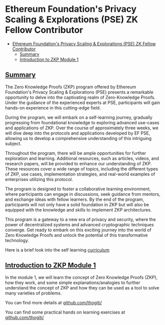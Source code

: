 
# Ethereum Foundation's Privacy Scaling &amp; Explorations (PSE) ZK Fellow Contributor

- [Ethereum Foundation's Privacy Scaling \& Explorations (PSE) ZK Fellow Contributor](#ethereum-foundations-privacy-scaling--explorations-pse-zk-fellow-contributor)
  - [Summary](#summary)
  - [Introduction to ZKP Module 1](#introduction-to-zkp-module-1)

## [Summary](#summary)

The Zero Knowledge Proofs (ZKP) program offered by Ethereum Foundation's Privacy Scaling & Explorations (PSE) presents a remarkable opportunity to delve into the captivating realm of Zero-Knowledge Proofs. Under the guidance of the experienced experts at PSE, participants will gain hands-on experience in this cutting-edge field.

During the program, we will embark on a self-learning journey, gradually progressing from foundational knowledge to exploring advanced use-cases and applications of ZKP. Over the course of approximately three weeks, we will dive deep into the protocols and applications developed by EF PSE, allowing us to develop a comprehensive understanding of this intriguing subject.

Throughout the program, there will be ample opportunities for further exploration and learning. Additional resources, such as articles, videos, and research papers, will be provided to enhance our understanding of ZKP. These resources cover a wide range of topics, including the different types of ZKP, use cases, implementation strategies, and real-world examples of enterprises utilizing this protocol.

The program is designed to foster a collaborative learning environment, where participants can engage in discussions, seek guidance from mentors, and exchange ideas with fellow learners. By the end of the program, participants will not only have a solid foundation in ZKP but will also be equipped with the knowledge and skills to implement ZKP architectures.

This program is a gateway to a new era of privacy and security, where the power of decentralized systems and advanced cryptographic techniques converge. Get ready to embark on this exciting journey into the world of Zero Knowledge Proofs and unlock the potential of this transformative technology.

Here is a brief look into the self learning [curriculum](https://github.com/thogiti/EFPSEZKFellowSummer/blob/main/images/curriculum.png)


## [Introduction to ZKP Module 1](https://github.com/thogiti/EFPSEZKFellowSummer/tree/main/Module%201%20-%20Intro%20to%20ZK)

In the module 1, we will learn the concept of Zero Knowledge Proofs (ZKP), how they work, and some simple explanations/analogies to further understand the concept of ZKP and how they can be used as a tool to solve many varieties of problems. 

You can find more details at [github.com/thogiti/](https://github.com/thogiti/EFPSEZKFellowSummer/tree/main/Module%201%20-%20Intro%20to%20ZK)

You can find some practical hands on learning exercises at [github.com/thogiti/](https://github.com/thogiti/EFPSEZKFellowSummer/blob/main/Module%201%20-%20Intro%20to%20ZK/Exercises.md)

